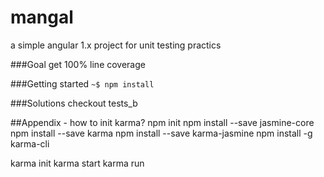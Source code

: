 # mangal
a simple angular 1.x project for unit testing practics

###Goal
get 100% line coverage

###Getting started
`~$ npm install`

###Solutions
checkout tests_b


##Appendix - how to init karma?
npm init
npm install --save jasmine-core
npm install --save karma 
npm install --save karma-jasmine
npm install -g karma-cli

karma init
karma start
karma run
